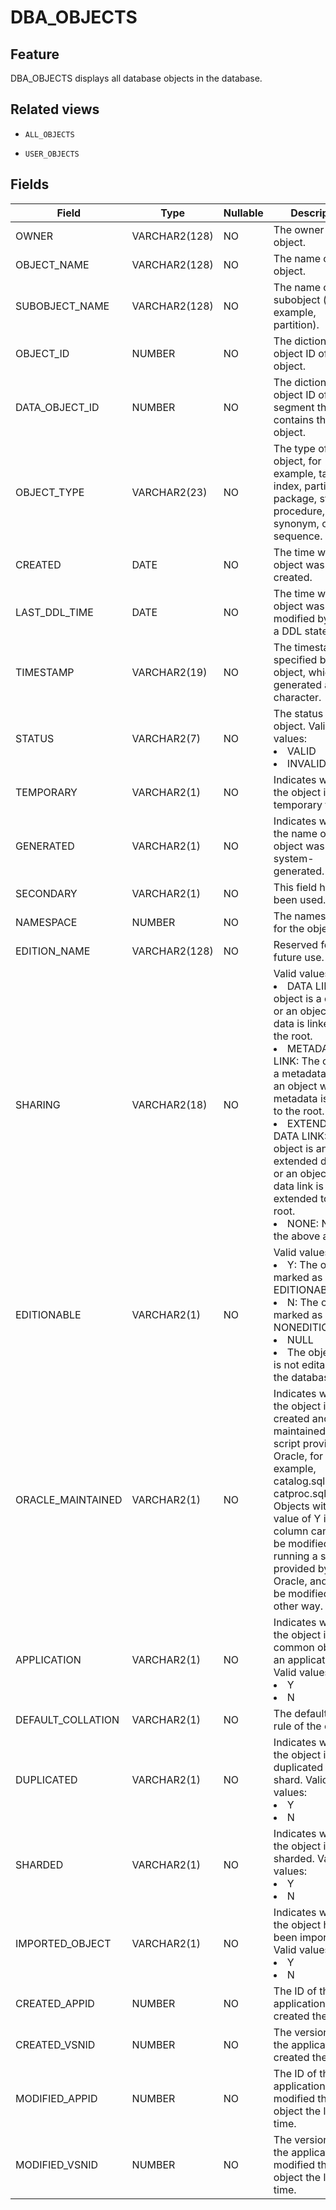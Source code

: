 DBA_OBJECTS
================================

Feature
-----------

DBA_OBJECTS displays all database objects in the database.

Related views
-------------

* `ALL_OBJECTS`

* `USER_OBJECTS`

Fields
-------------

| Field             | Type          | Nullable | Description                                                                                                                                                                                                                                                                                                                                                  |
|-------------------|---------------|----------|--------------------------------------------------------------------------------------------------------------------------------------------------------------------------------------------------------------------------------------------------------------------------------------------------------------------------------------------------------------|
| OWNER             | VARCHAR2(128) | NO       | The owner of the object.                                                                                                                                                                                                                                                                                                                                     |
| OBJECT_NAME       | VARCHAR2(128) | NO       | The name of the object.                                                                                                                                                                                                                                                                                                                                      |
| SUBOBJECT_NAME    | VARCHAR2(128) | NO       | The name of the subobject (for example, partition).                                                                                                                                                                                                                                                                                                          |
| OBJECT_ID         | NUMBER        | NO       | The dictionary object ID of the object.                                                                                                                                                                                                                                                                                                                      |
| DATA_OBJECT_ID    | NUMBER        | NO       | The dictionary object ID of the segment that contains the object.                                                                                                                                                                                                                                                                                            |
| OBJECT_TYPE       | VARCHAR2(23)  | NO       | The type of the object, for example, table, index, partition, package, stored procedure, synonym, or sequence.                                                                                                                                                                                                                                               |
| CREATED           | DATE          | NO       | The time when the object was created.                                                                                                                                                                                                                                                                                                                        |
| LAST_DDL_TIME     | DATE          | NO       | The time when the object was last modified by using a DDL statement.                                                                                                                                                                                                                                                                                         |
| TIMESTAMP         | VARCHAR2(19)  | NO       | The timestamp specified by the object, which is generated as a character.                                                                                                                                                                                                                                                                                    |
| STATUS            | VARCHAR2(7)   | NO       | The status of the object. Valid values: <li>VALID<li> INVALID                                                                                                                                                                                                                                                                                                |
| TEMPORARY         | VARCHAR2(1)   | NO       | Indicates whether the object is a temporary table.                                                                                                                                                                                                                                                                                                           |
| GENERATED         | VARCHAR2(1)   | NO       | Indicates whether the name of the object was system-generated.                                                                                                                                                                                                                                                                                               |
| SECONDARY         | VARCHAR2(1)   | NO       | This field has not been used.                                                                                                                                                                                                                                                                                                                                |
| NAMESPACE         | NUMBER        | NO       | The namespace for the object.                                                                                                                                                                                                                                                                                                                                |
| EDITION_NAME      | VARCHAR2(128) | NO       | Reserved for future use.                                                                                                                                                                                                                                                                                                                                     |
| SHARING           | VARCHAR2(18)  | NO       | Valid values:<li>DATA LINK: The object is a data link or an object whose data is linked to the root.<li>METADATA LINK: The object is a metadata link or an object whose metadata is linked to the root.<li>EXTENDED DATA LINK: The object is an extended data link or an object whose data link is extended to the root.<li>NONE: None of the above applies. |
| EDITIONABLE       | VARCHAR2(1)   | NO       | Valid values:<li>Y: The object is marked as EDITIONABLE.<li>N: The object is marked as NONEDITIONABLE.<li>NULL<li>The object type is not editable in the database.                                                                                                                                                                                           |
| ORACLE_MAINTAINED | VARCHAR2(1)   | NO       | Indicates whether the object is created and maintained by a script provided by Oracle, for example, catalog.sql or catproc.sql. <br>Objects with a value of Y in this column can only be modified by running a script provided by Oracle, and cannot be modified in any other way.                                                                           |
| APPLICATION       | VARCHAR2(1)   | NO       | Indicates whether the object is a common object for an application. Valid values:<li>Y<li>N                                                                                                                                                                                                                                                                  |
| DEFAULT_COLLATION | VARCHAR2(1)   | NO       | The default sorting rule of the object.                                                                                                                                                                                                                                                                                                                      |
| DUPLICATED        | VARCHAR2(1)   | NO       | Indicates whether the object is duplicated on this shard. Valid values:<li>Y<li>N                                                                                                                                                                                                                                                                            |
| SHARDED           | VARCHAR2(1)   | NO       | Indicates whether the object is sharded. Valid values:<li>Y<li>N                                                                                                                                                                                                                                                                                             |
| IMPORTED_OBJECT   | VARCHAR2(1)   | NO       | Indicates whether the object has been imported. Valid values:<li>Y<li>N                                                                                                                                                                                                                                                                                      |
| CREATED_APPID     | NUMBER        | NO       | The ID of the application that created the object.                                                                                                                                                                                                                                                                                                           |
| CREATED_VSNID     | NUMBER        | NO       | The version ID of the application that created the object.                                                                                                                                                                                                                                                                                                   |
| MODIFIED_APPID    | NUMBER        | NO       | The ID of the application that modified the object the last time.                                                                                                                                                                                                                                                                                            |
| MODIFIED_VSNID    | NUMBER        | NO       | The version ID of the application that modified the object the last time.                                                                                                                                                                                                                                                                                    |
